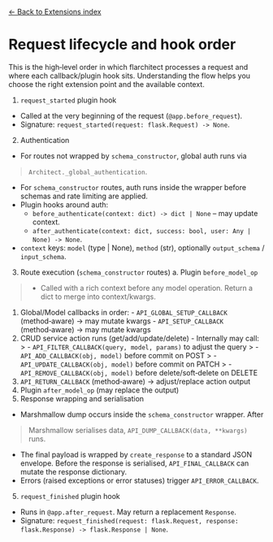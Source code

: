 [← Back to Extensions index](index.md)

# Request lifecycle and hook order
This is the high‑level order in which flarchitect processes a request and where
each callback/plugin hook sits. Understanding the flow helps you choose the
right extension point and the available context.
1. `request_started` plugin hook
  - Called at the very beginning of the request (`@app.before_request`).
  - Signature: `request_started(request: flask.Request) -> None`.
2. Authentication
  - For routes not wrapped by `schema_constructor`, global auth runs via
  > `Architect._global_authentication`.
  - For `schema_constructor` routes, auth runs inside the wrapper before
    schemas and rate limiting are applied.
  - Plugin hooks around auth:
    - `before_authenticate(context: dict) -> dict | None` – may update context.
    - `after_authenticate(context: dict, success: bool, user: Any | None) -> None`.
  - `context` keys: `model` (type | None), `method` (str), optionally
    `output_schema` / `input_schema`.
3. Route execution (`schema_constructor` routes)
  a. Plugin `before_model_op`
  > - Called with a rich context before any model operation. Return a dict to
  >   merge into context/kwargs.
  1. Global/Model callbacks in order:
    - `API_GLOBAL_SETUP_CALLBACK` (method‑aware) → may mutate kwargs
    - `API_SETUP_CALLBACK` (method‑aware) → may mutate kwargs
  2. CRUD service action runs (get/add/update/delete)
    - Internally may call:
    > - `API_FILTER_CALLBACK(query, model, params)` to adjust the query
    > - `API_ADD_CALLBACK(obj, model)` before commit on POST
    > - `API_UPDATE_CALLBACK(obj, model)` before commit on PATCH
    > - `API_REMOVE_CALLBACK(obj, model)` before delete/soft‑delete on DELETE
  3. `API_RETURN_CALLBACK` (method‑aware) → adjust/replace action output
  4. Plugin `after_model_op` (may replace the output)
4. Response wrapping and serialisation
  - Marshmallow dump occurs inside the `schema_constructor` wrapper. After
  > Marshmallow serialises data, `API_DUMP_CALLBACK(data, **kwargs)` runs.
  - The final payload is wrapped by `create_response` to a standard JSON
    envelope. Before the response is serialised, `API_FINAL_CALLBACK` can
    mutate the response dictionary.
  - Errors (raised exceptions or error statuses) trigger `API_ERROR_CALLBACK`.
5. `request_finished` plugin hook
  - Runs in `@app.after_request`. May return a replacement `Response`.
  - Signature: `request_finished(request: flask.Request, response: flask.Response) -> flask.Response | None`.

